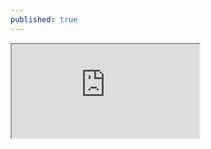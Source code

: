 ```yaml
---
published: true
---
```

<iframe src="https://docs.google.com/document/d/e/2PACX-1vTzgKcpEEK-SByCTaGCuMnOCdc6EHj-1kWdOJuyp5hzMVqVxeI98P-7naFF2HMnivfDvyFbENlb8c1G/pub?embedded=true"></iframe>